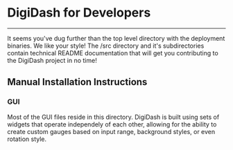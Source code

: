 # DigiDash for Developers #
---------------------------
It seems you've dug further than the top level directory with the deployment binaries. We like your style!
The /src directory and it's subdirectories contain technical README documentation that will get
you contributing to the DigiDash project in no time!

## Manual Installation Instructions ##


### GUI ###
Most of the GUI files reside in this directory. DigiDash is built using sets of widgets that operate independely
of each other, allowing for the ability to create custom gauges based on input range, background styles, or even
rotation style.
